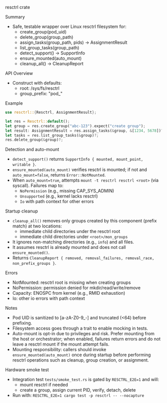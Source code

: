 resctrl crate

Summary
- Safe, testable wrapper over Linux resctrl filesystem for:
  - create_group(pod_uid)
  - delete_group(group_path)
  - assign_tasks(group_path, pids) -> AssignmentResult
  - list_group_tasks(group_path)
  - detect_support() -> SupportInfo
  - ensure_mounted(auto_mount)
  - cleanup_all() -> CleanupReport

API Overview
- Construct with defaults:
  - root: /sys/fs/resctrl
  - group_prefix: "pod_"

Example
```rust
use resctrl::{Resctrl, AssignmentResult};

let res = Resctrl::default();
let group = res.create_group("abc-123").expect("create group");
let result: AssignmentResult = res.assign_tasks(&group, &[1234, 5678])?;
let tasks = res.list_group_tasks(&group)?;
res.delete_group(&group)?;
```

Detection and auto-mount
- `detect_support()` returns `SupportInfo { mounted, mount_point, writable }`.
- `ensure_mounted(auto_mount)` verifies resctrl is mounted; if not and `auto_mount=false`, returns `Error::NotMounted`.
- When `auto_mount=true`, attempts `mount -t resctrl resctrl <root>` (via syscall). Failures map to:
  - `NoPermission` (e.g., missing CAP_SYS_ADMIN)
  - `Unsupported` (e.g., kernel lacks resctrl)
  - `Io` with path context for other errors

Startup cleanup
- `cleanup_all()` removes only groups created by this component (prefix match) at two locations:
  - immediate child directories under the resctrl root
  - immediate child directories under `<root>/mon_groups`
- It ignores non-matching directories (e.g., `info`) and all files.
- It assumes resctrl is already mounted and does not call `ensure_mounted()`.
- Returns `CleanupReport { removed, removal_failures, removal_race, non_prefix_groups }`.

Errors
- NotMounted: resctrl root is missing when creating groups
- NoPermission: permission denied for mkdir/read/write/remove
- Capacity: ENOSPC from kernel (e.g., RMID exhaustion)
- Io: other io errors with path context

Notes
- Pod UID is sanitized to [a-zA-Z0-9_-] and truncated (<64) before prefixing.
- Filesystem access goes through a trait to enable mocking in tests.
- Auto-mount is opt-in due to privileges and risk. Prefer mounting from the host or orchestrator; when enabled, failures return errors and do not leave a resctrl mount if the mount attempt fails.
- Mounting responsibility: callers should invoke `ensure_mounted(auto_mount)` once during startup before performing resctrl operations such as cleanup, group creation, or assignment.

Hardware smoke test
- Integration test `tests/smoke_test.rs` is gated by `RESCTRL_E2E=1` and will:
  - mount resctrl if needed
  - create a group, assign current PID, verify, detach, delete
- Run with: `RESCTRL_E2E=1 cargo test -p resctrl -- --nocapture`
